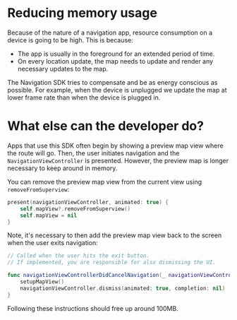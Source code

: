 # Reducing memory usage

Because of the nature of a navigation app, resource consumption on a device is going to be high. This is because:

* The app is usually in the foreground for an extended period of time.
* On every location update, the map needs to update and render any necessary updates to the map.

The Navigation SDK tries to compensate and be as energy conscious as possible. For example, when the device is unplugged we update the map at lower frame rate than when the device is plugged in.


# What else can the developer do?

Apps that use this SDK often begin by showing a preview map view where the route will go. Then, the user initiates navigation and the `NavigationViewController` is presented. However, the preview map is longer necessary to keep around in memory. 

You can remove the preview map view from the current view using `removeFromSuperview`:

```swift
present(navigationViewController, animated: true) {
    self.mapView?.removeFromSuperview()
    self.mapView = nil
}
```

Note, it's necessary to then add the preview map view back to the screen when the user exits navigation:


```swift
// Called when the user hits the exit button.
// If implemented, you are responsible for also dismissing the UI.

func navigationViewControllerDidCancelNavigation(_ navigationViewController: NavigationViewController) {
    setupMapView()
    navigationViewController.dismiss(animated: true, completion: nil)
}
```

Following these instructions should free up around 100MB.
